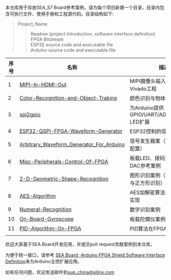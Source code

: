 本仓库用于存放SEA_S7 Board参考案例，请为每个项目新建一个目录，目录内包含可执行文件、使用手册和工程源代码。目录结构如下:
  > Project_Name
  > > Readme (project Introduction, software interface definition)  
  > > FPGA Bitstream   
  > > ESP32 source code and executable file  
  > > Arduino source code and executable file   



| 序号 | 名称                                                         | 描述                                       |
| ---- | ------------------------------------------------------------ | ------------------------------------------ |
| 1    | [MIPI-In-HDMI-Out](/MIPI-In-HDMI-Out)                        | MIPI摄像头输入与HDMI输出Vivado工程         |
| 2    | [Color-Recognition-and-Object-Traking](/Color-Recognition-and-Object-Traking)                      | 颜色识别与物体追踪案例                     |
| 3    | [spi2gpio](/spi2gpio)                                        | 为Arduino提供GPIO/UART/ADC/DAC/RGB-LED扩展 |
| 4    | [ESP32-QSPI-FPGA-Waveform-Generator](/ESP32-QSPI-FPGA-Waveform-Generator) | ESP32控制的信号发生器案例                  |
| 5    | [Arbitrary_Waveform_Generator_For_Arduino](/Arbitrary_Waveform_Generator_For_Arduino) | 信号发生器案（需要Arduino配置）            |
| 6    | [Misc-Peripherals-Control-Of-FPGA](/Misc-Peripherals-Control-Of-FPGA) | 板载LED、拨码开关、ADC与DAC参考案例        |
| 7    | [2-D-Geometric-Shape-Recognition](/2-D-Geometric-Shape-Recognition) | 图形识别案例（三角形、圆形与正方形识别）   |
| 8    | [AES-Algorithm](/AES-Algorithm)                              | AES加解密算法在FPGA内的实现                |
| 9    | [Numeral-Recognition](/Numeral-Recognition)                  | 数字识别案例                               |
| 10   | [On-Board-Gyroscope](/On-Board-Gyroscope)                    | 板载陀螺仪案例                             |
| 11   | [PID-Algorithm-On-FPGA](/PID-Algorithm-On-FPGA)              | PID算法在FPGA内的实现                      |
|      |                                                              |                                            |

欢迎大家基于SEA Board开发应用，并提交pull request贡献案例到本仓库。    

为便于统一接口，请参考 [SEA Board -Arduino FPGA Shield Software Interface Definition](SEA-Board-Arduino-FPGA-Shield-Software-Interface-Definition.md)来为Arduino主控扩展应用。

如有任何问题，欢迎发送邮件到[xup_china@xilinx.com](mailto:xup_china@xilinx.com)